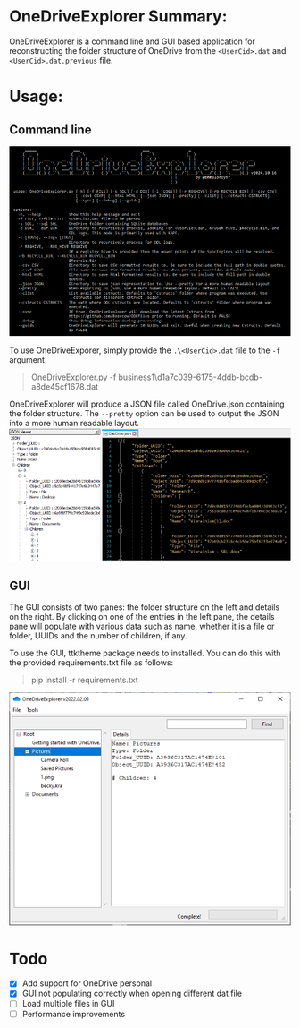 # OneDriveExplorer Summary:
OneDriveExplorer is a command line and GUI based application for reconstructing the folder structure of OneDrive from the `<UserCid>.dat` and `<UserCid>.dat.previous` file.
# Usage:
## Command line
![](./Images/cmd_help.png)

To use OneDriveExporer, simply provide the `.\<UserCid>.dat` file to the `-f` argument
> OneDriveExplorer.py -f business1\d1a7c039-6175-4ddb-bcdb-a8de45cf1678.dat

OneDriveExplorer will produce a JSON file called OneDrive.json containing the folder structure. The `--pretty` option can be used to output the JSON into a more human readable layout.
![](./Images/json.png)
## GUI
The GUI consists of two panes: the folder structure on the left and details on the right. By clicking on one of the entries in the left pane, the details pane will populate with various data such as name, whether it is a file or folder, UUIDs and the number of children, if any.

To use the GUI, ttktheme package needs to installed. You can do this with the provided requirements.txt file as follows:
> pip install -r requirements.txt

![](./Images/gui.png)

# Todo
- [x] Add support for OneDrive personal
- [x] GUI not populating correctly when opening different dat file
- [ ] Load multiple files in GUI
- [ ] Performance improvements